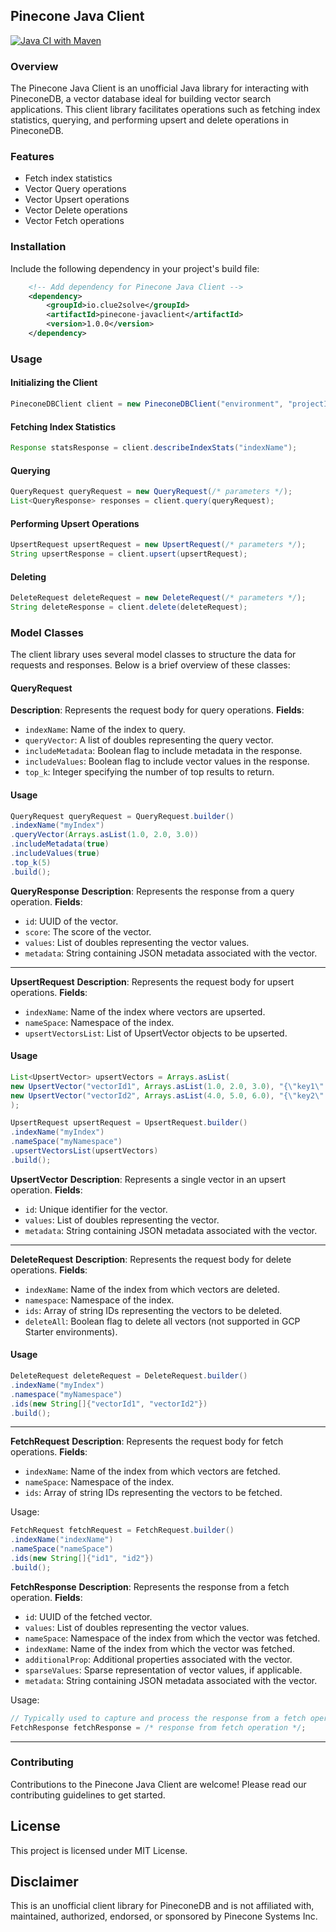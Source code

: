 ## Pinecone Java Client
[![Java CI with Maven](https://github.com/clue2solve/pinecone-java-client/actions/workflows/maven.yml/badge.svg)](https://github.com/clue2solve/pinecone-java-client/actions/workflows/maven.yml)
### Overview
The Pinecone Java Client is an unofficial Java library for interacting with PineconeDB, a vector database ideal for building vector search applications. This client library facilitates operations such as fetching index statistics, querying, and performing upsert and delete operations in PineconeDB.

### Features
- Fetch index statistics
- Vector Query operations
- Vector Upsert operations
- Vector Delete operations
- Vector Fetch operations


### Installation
Include the following dependency in your project's build file:

```XML
    <!-- Add dependency for Pinecone Java Client -->
    <dependency>
        <groupId>io.clue2solve</groupId>
        <artifactId>pinecone-javaclient</artifactId>
        <version>1.0.0</version>
    </dependency>
```

### Usage

#### Initializing the Client
```java
PineconeDBClient client = new PineconeDBClient("environment", "projectId", "apiKey");
```

#### Fetching Index Statistics
```java
Response statsResponse = client.describeIndexStats("indexName");
```

#### Querying
```java
QueryRequest queryRequest = new QueryRequest(/* parameters */);
List<QueryResponse> responses = client.query(queryRequest);
```


#### Performing Upsert Operations
```java
UpsertRequest upsertRequest = new UpsertRequest(/* parameters */);
String upsertResponse = client.upsert(upsertRequest);
```

#### Deleting
```java
DeleteRequest deleteRequest = new DeleteRequest(/* parameters */);
String deleteResponse = client.delete(deleteRequest);
```

### Model Classes
The client library uses several model classes to structure the data for requests and responses. Below is a brief overview of these classes:

#### QueryRequest
**Description**: Represents the request body for query operations.
**Fields**:
- `indexName`: Name of the index to query.
- `queryVector`: A list of doubles representing the query vector.
- `includeMetadata`: Boolean flag to include metadata in the response.
- `includeValues`: Boolean flag to include vector values in the response.
- `top_k`: Integer specifying the number of top results to return.
#### Usage 
```java
QueryRequest queryRequest = QueryRequest.builder()
.indexName("myIndex")
.queryVector(Arrays.asList(1.0, 2.0, 3.0))
.includeMetadata(true)
.includeValues(true)
.top_k(5)
.build();
```
**QueryResponse**
**Description**: Represents the response from a query operation.
**Fields**:
- `id`: UUID of the vector.
- `score`: The score of the vector.
- `values`: List of doubles representing the vector values.
- `metadata`: String containing JSON metadata associated with the vector.

----
**UpsertRequest**
**Description**: Represents the request body for upsert operations.
**Fields**:
- `indexName`: Name of the index where vectors are upserted.
- `nameSpace`: Namespace of the index.
- `upsertVectorsList`: List of UpsertVector objects to be upserted.
#### Usage 
```java
List<UpsertVector> upsertVectors = Arrays.asList(
new UpsertVector("vectorId1", Arrays.asList(1.0, 2.0, 3.0), "{\"key1\":\"value1\"}"),
new UpsertVector("vectorId2", Arrays.asList(4.0, 5.0, 6.0), "{\"key2\":\"value2\"}")
);
```
```java
UpsertRequest upsertRequest = UpsertRequest.builder()
.indexName("myIndex")
.nameSpace("myNamespace")
.upsertVectorsList(upsertVectors)
.build();
```

**UpsertVector**
**Description**: Represents a single vector in an upsert operation.
**Fields**:
- `id`: Unique identifier for the vector.
- `values`: List of doubles representing the vector.
- `metadata`: String containing JSON metadata associated with the vector.
----
**DeleteRequest**
**Description**: Represents the request body for delete operations.
**Fields**:
- `indexName`: Name of the index from which vectors are deleted.
- `namespace`: Namespace of the index.
- `ids`: Array of string IDs representing the vectors to be deleted.
- `deleteAll`: Boolean flag to delete all vectors (not supported in GCP Starter environments).
#### Usage 
```java
DeleteRequest deleteRequest = DeleteRequest.builder()
.indexName("myIndex")
.namespace("myNamespace")
.ids(new String[]{"vectorId1", "vectorId2"})
.build();
```
----
**FetchRequest**
**Description**: Represents the request body for fetch operations.
**Fields**:
- `indexName`: Name of the index from which vectors are fetched.
- `nameSpace`: Namespace of the index.
- `ids`: Array of string IDs representing the vectors to be fetched.

Usage:
```java
FetchRequest fetchRequest = FetchRequest.builder()
.indexName("indexName")
.nameSpace("nameSpace")
.ids(new String[]{"id1", "id2"})
.build();
```

**FetchResponse**
**Description**: Represents the response from a fetch operation.
**Fields**:
- `id`: UUID of the fetched vector.
- `values`: List of doubles representing the vector values.
- `nameSpace`: Namespace of the index from which the vector was fetched.
- `indexName`: Name of the index from which the vector was fetched.
- `additionalProp`: Additional properties associated with the vector.
- `sparseValues`: Sparse representation of vector values, if applicable.
- `metadata`: String containing JSON metadata associated with the vector.

Usage:
```java
// Typically used to capture and process the response from a fetch operation
FetchResponse fetchResponse = /* response from fetch operation */;
```
----


### Contributing
Contributions to the Pinecone Java Client are welcome! Please read our contributing guidelines to get started.

## License
This project is licensed under MIT License.

## Disclaimer
This is an unofficial client library for PineconeDB and is not affiliated with, maintained, authorized, endorsed, or sponsored by Pinecone Systems Inc.